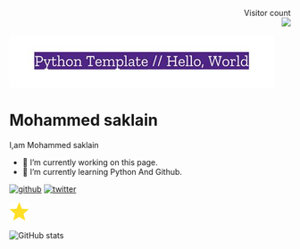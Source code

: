 <p align="right"> 
  Visitor count<br>
  <img src="https://profile-counter.glitch.me/saklain-create/count.svg" />
</p>
<img src= "https://github.com/saklain-create/Saklain-create/blob/main/IMAGE.jpg" alt="Hello world">


# Mohammed saklain
I,am Mohammed saklain


- 🔭 I’m currently working on this page. 
- 🌱 I’m currently learning Python And Github. 


[<img src='https://cdn.jsdelivr.net/npm/simple-icons@3.0.1/icons/github.svg' alt='github' height='40'>](https://github.com/saklain-create)  [<img src='https://cdn.jsdelivr.net/npm/simple-icons@3.0.1/icons/twitter.svg' alt='twitter' height='40'>](https://twitter.com/@saklainshahab)  

<a href='https://stars.github.com/'><img src='https://raw.githubusercontent.com/acervenky/animated-github-badges/master/assets/starbadge.gif' width='35' height='35'></a> 

![GitHub stats](https://github-readme-stats.vercel.app/api?username=saklain-create&show_icons=true)  


